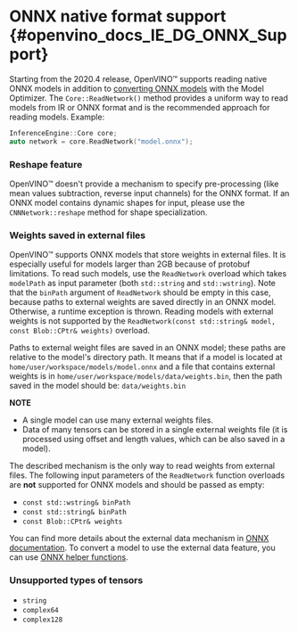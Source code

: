 # ONNX native format support {#openvino_docs_IE_DG_ONNX_Support}

Starting from the 2020.4 release, OpenVINO™ supports reading native ONNX models in addition to [converting ONNX models](https://docs.openvinotoolkit.org/latest/openvino_docs_MO_DG_prepare_model_convert_model_Convert_Model_From_ONNX.html) with the Model Optimizer.
The `Core::ReadNetwork()` method provides a uniform way to read models from IR or ONNX format and is the recommended approach for reading models.
Example:

```cpp
InferenceEngine::Core core;
auto network = core.ReadNetwork("model.onnx");
```

### Reshape feature

OpenVINO™ doesn't provide a mechanism to specify pre-processing (like mean values subtraction, reverse input channels) for the ONNX format.
If an ONNX model contains dynamic shapes for input, please use the `CNNNetwork::reshape` method for shape specialization.

### Weights saved in external files

OpenVINO™ supports ONNX models that store weights in external files. It is especially useful for models larger than 2GB because of protobuf limitations.
To read such models, use the `ReadNetwork` overload which takes `modelPath` as input parameter (both `std::string` and `std::wstring`).
Note that the `binPath` argument of `ReadNetwork` should be empty in this case, because paths to external weights are saved directly in an ONNX model.
Otherwise, a runtime exception is thrown.
Reading models with external weights is not supported by the `ReadNetwork(const std::string& model, const Blob::CPtr& weights)` overload.

Paths to external weight files are saved in an ONNX model; these paths are relative to the model's directory path.
It means that if a model is located at `home/user/workspace/models/model.onnx` and a file that contains external weights is in   `home/user/workspace/models/data/weights.bin`, then the path saved in the model should be:
  `data/weights.bin`

**NOTE**

* A single model can use many external weights files.
* Data of many tensors can be stored in a single external weights file (it is processed using offset and length values, which can be also saved in a model).

The described mechanism is the only way to read weights from external files. The following input parameters of the `ReadNetwork` function overloads are **not** supported for ONNX models and should be passed as empty:
* `const std::wstring& binPath`
* `const std::string& binPath`
* `const Blob::CPtr& weights`

You can find more details about the external data mechanism in [ONNX documentation](https://github.com/onnx/onnx/blob/master/docs/ExternalData.md).
To convert a model to use the external data feature, you can use [ONNX helper functions](https://github.com/onnx/onnx/blob/master/onnx/external_data_helper.py).

### Unsupported types of tensors

* `string`
* `complex64`
* `complex128`
